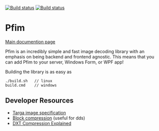 [![Build status](https://ci.appveyor.com/api/projects/status/bmc00ghxk0cvv0wi/branch/master?svg=true)](https://ci.appveyor.com/project/nickbabcock/pfim/branch/master)
[![Build status](https://travis-ci.org/nickbabcock/Pfim.svg?branch=master)](https://travis-ci.org/nickbabcock/Pfim)

# Pfim

[Main documention page](http://nickbabcock.github.io/Pfim/)

Pfim is an incredibly simple and fast image decoding library with an emphasis
on being backend and frontend agnostic. This means that you can add Pfim to
your server, Windows Form, or WPF app!

Building the library is as easy as

```
./build.sh   // linux
build.cmd    // windows
```

## Developer Resources

- [Targa image specification](http://www.dca.fee.unicamp.br/~martino/disciplinas/ea978/tgaffs.pdf)
- [Block compression](https://msdn.microsoft.com/en-us/library/bb694531(v=vs.85).aspx) (useful for dds)
- [DXT Compression Explained](http://www.fsdeveloper.com/wiki/index.php?title=DXT_compression_explained)